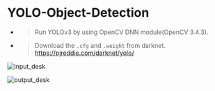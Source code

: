 # YOLO-Object-Detection
- > Run YOLOv3 by using OpenCV DNN module(OpenCV 3.4.3).
- > Download the <code>.cfg</code> and <code>.weight</code> from darknet. https://pjreddie.com/darknet/yolo/

![input_desk](https://user-images.githubusercontent.com/12807657/59556205-4b9d4880-8ff1-11e9-9929-06b5e479a6de.gif)

![output_desk](https://user-images.githubusercontent.com/12807657/59556206-4f30cf80-8ff1-11e9-95a0-71ae07054386.gif)


